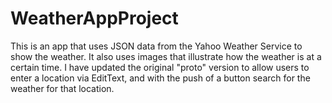 # WeatherAppProject
This is an app that uses JSON data from the Yahoo Weather Service to show the weather.  It also uses images that illustrate how the weather is at a certain time.  I have updated the original "proto" version to allow users to enter a location via EditText, and with the push of a button search for the weather for that location.
